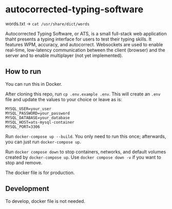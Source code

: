 # autocorrected-typing-software

words.txt -> `cat /usr/share/dict/words`

Autocorrected Typing Software, or ATS, is a small full-stack web application thaht presents a typing interface for users to test their typing skills. It features WPM, accuracy, and autocorrect. Websockets are used to enable real-time, low-latency communication between the client (browser) and the server and to enable multiplayer (not yet implemented).


## How to run

You can run this in Docker.

After cloning this repo, run `cp .env.example .env`. This will create an `.env` file and update the values to your choice or leave as is:
```
MYSQL_USER=your_user
MYSQL_PASSWORD=your_password
MYSQL_DATABASE=your_database
MYSQL_HOST=ats-mysql-container
MYSQL_PORT=3306
```

Run `docker-compose up --build`. You only need to run this once; afterwards, you can just run `docker-compose up`.

Run `docker compose down` to stop containers, networks, and default volumes created by `docker-compose up`. Use `docker compose down -v` if you want to stop and remove.

The docker file is for production. 


## Development

To develop, docker file is not needed. 